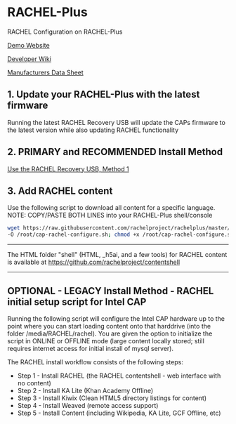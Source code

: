 # RACHEL-Plus
RACHEL Configuration on RACHEL-Plus

[Demo Website](http://rachel.golearn.us)

[Developer Wiki](http://rachel.golearn.us/wiki)

[Manufacturers Data Sheet](http://www.intel.com/content/www/us/en/education/solutions/content-access-point.html)

## 1. Update your RACHEL-Plus with the latest firmware
Running the latest RACHEL Recovery USB will update the CAPs firmware to the latest version while also updating RACHEL functionality

## 2. PRIMARY and RECOMMENDED Install Method
[Use the RACHEL Recovery USB, Method 1](http://192.168.100.101/wiki/mdwiki.html#!cap-usb-recovery.md)

## 3. Add RACHEL content
Use the following script to download all content for a specific language.
NOTE:  COPY/PASTE BOTH LINES into your RACHEL-Plus shell/console
```bash
wget https://raw.githubusercontent.com/rachelproject/rachelplus/master/cap-rachel-configure.sh \
-O /root/cap-rachel-configure.sh; chmod +x /root/cap-rachel-configure.sh; /root/cap-rachel-configure.sh
```
- - - - -

The HTML folder "shell" (HTML, _h5ai, and a few tools) for RACHEL content is available at https://github.com/rachelproject/contentshell

- - - - -

## OPTIONAL - LEGACY Install Method - RACHEL initial setup script for Intel CAP
Running the following script will configure the Intel CAP hardware up to the point where you can start loading content onto that harddrive (into the folder /media/RACHEL/rachel).  You are given the option to initialize the script in ONLINE or OFFLINE mode (large content locally stored; still requires internet access for initial install of mysql server).  

The RACHEL install workflow consists of the following steps:
  - Step 1 - Install RACHEL (the RACHEL contentshell - web interface with no content)
  - Step 2 - Install KA Lite (Khan Academy Offline)
  - Step 3 - Install Kiwix (Clean HTML5 directory listings for content)
  - Step 4 - Install Weaved (remote access support)
  - Step 5 - Install Content (including Wikipedia, KA Lite, GCF Offline, etc)
